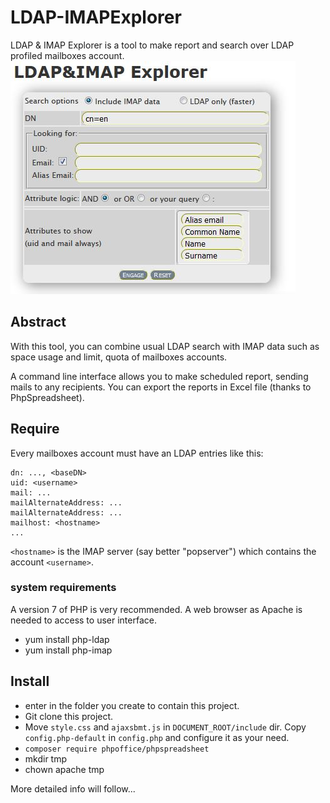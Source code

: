 # LDAP-IMAPExplorer
LDAP &amp; IMAP Explorer is a tool to make report and search over LDAP profiled mailboxes account.
![Initial view](https://github.com/falon/LDAP-IMAPExplorer/blob/master/screenshot.jpg?raw=true)

## Abstract
With this tool, you can combine usual LDAP search with IMAP data such as space usage and limit, quota of mailboxes accounts.

A command line interface allows you to make scheduled report, sending mails to any recipients. You can export the reports in Excel file (thanks to PhpSpreadsheet).

## Require
Every mailboxes account must have an LDAP entries like this:

```
dn: ..., <baseDN>
uid: <username>
mail: ...
mailAlternateAddress: ...
mailAlternateAddress: ...
mailhost: <hostname>
...
```

`<hostname>` is the IMAP server (say better "popserver") which contains the account `<username>`.

### system requirements
A version 7 of PHP is very recommended. A web browser as Apache is needed to access to user interface.
- yum install php-ldap
- yum install php-imap

## Install
- enter in the folder you create to contain this project.
- Git clone this project.
- Move `style.css` and `ajaxsbmt.js` in `DOCUMENT_ROOT/include` dir. Copy `config.php-default` in `config.php` and configure it as your need.
- `composer require phpoffice/phpspreadsheet`
- mkdir tmp
- chown apache tmp

More detailed info will follow...
